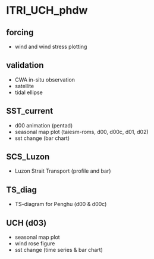 # ITRI_UCH_phdw

## forcing 
- wind and wind stress plotting

## validation
- CWA in-situ observation
- satellite
- tidal ellipse

## SST_current
- d00 animation (pentad)
- seasonal map plot (taiesm-roms, d00, d00c, d01, d02)
- sst change (bar chart)

## SCS_Luzon
- Luzon Strait Transport (profile and bar)

## TS_diag
- TS-diagram for Penghu (d00 & d00c)

## UCH (d03)
- seasonal map plot
- wind rose figure
- sst change (time series & bar chart)
